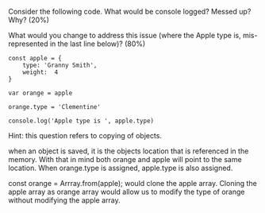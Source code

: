 Consider the following code.  What would be console logged?  Messed up?  Why? (20%)

What would you change to address this issue (where the Apple type is, mis-represented in the last line below)? (80%)

    const apple = {
        type: 'Granny Smith',
        weight:  4
    }

    var orange = apple

    orange.type = 'Clementine'

    console.log('Apple type is ', apple.type)


Hint: this question refers to copying of objects.

when an object is saved, it is the objects location that is referenced in the memory. 
With that in mind both orange and apple will point to the same location.  When orange.type is assigned, apple.type is also assigned. 


const orange = Arrray.from(apple); would clone the apple array.  Cloning the apple array as orange array would allow us to modify the type of orange 
without modifying the apple array.  